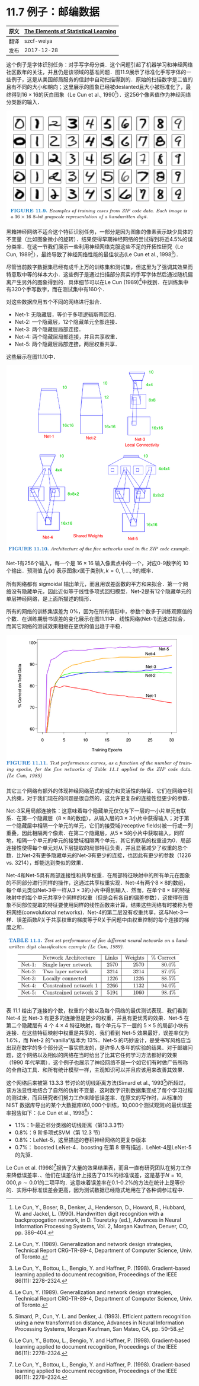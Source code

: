 # 11.7 例子：邮编数据

| 原文   | [The Elements of Statistical Learning](https://web.stanford.edu/~hastie/ElemStatLearn/printings/ESLII_print12.pdf) |
| ---- | ---------------------------------------- |
| 翻译   | szcf-weiya                               |
| 发布 | 2017-12-28 |

这个例子是字体识别任务：对手写字母分类．这个问题引起了机器学习和神经网络社区数年的关注，并且仍是该领域的基准问题．图11.9展示了标准化手写字体的一些例子，这是从美国邮局服务的信封中自动扫描得到的．原始的扫描数字是二值的且有不同的大小和朝向；这里展示的图象已经被deslanted且大小被标准化了，最终得到$16\times 16$的灰白图象（Le Cun et al., 1990[^1]）．这256个像素值作为神经网络分类器的输入．

![](../img/11/fig11.9.png)

黑箱神经网络不适合这个特征识别任务，一部分是因为图象的像素表示缺少具体的不变量（比如图象微小的旋转）．结果使得早期神经网络的尝试得到将近4.5%的误分类率．在这一节我们展示一些利用神经网络克服这些不足的开拓性研究（Le Cun, 1989[^2]），最终导致了神经网络性能的最佳状态(Le Cun et al., 1998[^3])．

尽管当前数字数据集已经有成千上万的训练集和测试集，但这里为了强调其效果而特意取中等的样本大小．这些例子是通过扫描部分真实的手写字体然后通过随机偏离产生另外的图象得到的．具体细节可以在Le Cun (1989)[^2]中找到．在训练集中有320个手写数字，而在测试集中有160个．

对这些数据应用五个不同的网络进行拟合．

- Net-1: 无隐藏层，等价于多项逻辑斯蒂回归．
- Net-2: 一个隐藏层，12个隐藏单元全部连接．
- Net-3: 两个隐藏层局部连接．
- Net-4: 两个隐藏层局部连接，并且共享权重．
- Net-5: 两个隐藏层局部连接，两层权重共享．

这些展示在图11.10中．

![](../img/11/fig11.10.png)

Net-1有256个输入，每一个是 $16\times 16$ 输入像素点中的一个，对应0-9数字的 $10$ 个输出．预测值 $\hat f_k(x)$ 表示图象$x$属于类别$k, k=0,1,\ldots,9$的概率．

所有网络都有 sigmoidal 输出单元，而且用误差函数的平方和来拟合．第一个网络没有隐藏单元，因此近似等于线性多项式回归模型．Net-2是有12个隐藏单元的单层神经网络，是上面所描述的情形．

所有的网络的训练集误差为 $0\%$，因为在所有情形中，参数个数多于训练观察值的个数．在训练期册书误差的变化展示在图11.11中．线性网络(Net-1)迅速过拟合，而其它网络的测试效果相继在更优的值出趋于平稳．

![](../img/11/fig11.11.png)

其它三个网络有额外的体现神经网络范式的威力和灵活性的特征．它们在网络中引入约束，对于我们现在的问题是很自然的，这允许更复杂的连接性但更少的参数．

Net-3采用局部连接性：这意味着每个隐藏单元仅仅与下一层的一小片单元有联系．在第一个隐藏层（$8\times 8$的数组），从输入层的$3\times 3$小片中获得输入；对于第一个隐藏层中相隔一个单元的单元，它们的接受域(receptive fields)被一行或一列重叠，因此相隔两个像素．在第二个隐藏层，从$5\times 5$的小片中获取输入，同样地，相隔一个单元的单元的接受域相隔两个单元．其它的联系的权重设为0．局部连接性使得每个单元对从下层提取的局部特征负责，并且显著减少了权重的总个数．比Net-2有更多隐藏单元的Net-3有更少的连接，也因此有更少的参数（1226 vs. 3214），却能达到类似的效果．

Net-4和Net-5具有局部连接性和共享权重．在局部特征映射中的所有单元在图象的不同部分进行同样的操作，这通过共享权重实现．Net-4有两个$8\times 8$的数组，每个单元类似Net-3中一样从$3\times 3$的小片中得到输入．然而，在单个$8\times 8$的特征映射中的每个单元共享9个同样的权重（但是会有各自的偏差参数）．这使得在图象不同部位提取的特征要使用同样的线性函数来计算，结果这些网络有时被称为卷积网络(convolutional networks)．Net-4的第二层没有权重共享，这与Net-3一样．误差函数$R$关于共享权重的梯度等于$R$关于问题中由权重控制的每个连接的梯度之和．

![](../img/11/tab11.1.png)

表 11.1 给出了连接的个数，权重的个数以及每个网络的最优测试表现．我们看到 Net-4 比 Net-3 有更多的连接但是更少的权重，并且有更优秀的效果．Net-5 在第二个隐藏层有 $4$ 个 $4\times 4$ 特征映射，每个单元与下一层的 $5\times 5$ 的局部小块有连接．在这些特征映射中权重是共享的．我们看到 Net-5 效果最好，误差率仅为 $1.6\%$，而 Net-2 的“vanilla”版本为 $13\%$．Net-5 的巧妙设计，是受书写风格应当出现在数字的多个部分这一事实启发的，是许多人多年的实验的结果．对于邮编问题，这个网络以及相似的网络在当时给出了比其它任何学习方法都好的效果（1990 年代早期）．这个例子也展示了神经网络不是一个如它们有时做广告所称的全自动工具．和所有统计模型一样，主观知识可以并且应该用来改善其效果．

这个网络后来被第 13.3.3 节讨论的切线距离方法(Simard et al., 1993[^4])所超过，该方法显性地结合了自然的仿射不变量．这时数字识别数据集变成了每个学习过程的测试床，而且研究者们努力工作来降低误差率．在原文的写作时，从标准的 NIST 数据库导出的某个大数据库(60,000个训练，10,000个测试观测)的最优误差率报告如下：(Le Cun et al., 1998[^3])：

- $1.1\%$：$1$-最近邻分类器的切线距离（第13.3.3节）
- $0.8\%$：$9$ 阶多项式SVM（第 12.3 节)
- $0.8\%$：LeNet-5，这里描述的卷积神经网络的更复杂版本
- $0.7\%$： boosted LeNet-4．boosting 在第 8 章有描述．LeNet-4是LeNet-5的先驱．

Le Cun et al. (1998)[^3]报告了大量的效果结果表，而且一直有研究团队在努力工作来降低误差率．、他们在误差估计上报告了0.1%的标准误差，这是基于$N=10,000,p\sim 0.01$的二项平均．这意味着误差率在0.1-0.2%的方法在统计上是等价的．实际中标准误差会更高，因为测试数据已经隐式地用在了各种调参过程中．

[^1]: Le Cun, Y., Boser, B., Denker, J., Henderson, D., Howard, R., Hubbard, W. and Jackel, L. (1990). Handwritten digit recognition with a backpropogation network, in D. Touretzky (ed.), Advances in Neural Information Processing Systems, Vol. 2, Morgan Kaufman, Denver, CO, pp. 386–404.
[^2]: Le Cun, Y. (1989). Generalization and network design strategies, Technical Report CRG-TR-89-4, Department of Computer Science, Univ. of Toronto.
[^3]: Le Cun, Y., Bottou, L., Bengio, Y. and Haffner, P. (1998). Gradient-based learning applied to document recognition, Proceedings of the IEEE 86(11): 2278–2324.
[^4]: Simard, P., Cun, Y. L. and Denker, J. (1993). Efficient pattern recognition using a new transformation distance, Advances in Neural Information Processing Systems, Morgan Kaufman, San Mateo, CA, pp. 50–58.
